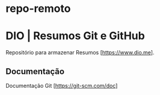 # repo-remoto

# DIO | Resumos Git e GitHub

Repositório para armazenar Resumos
[https://www.dio.me].


## Documentação

Documentação Git [https://git-scm.com/doc]


